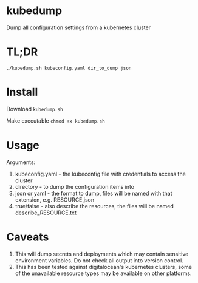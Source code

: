 # kubedump
Dump all configuration settings from a kubernetes cluster

# TL;DR
`./kubedump.sh kubeconfig.yaml dir_to_dump json`

# Install
Download `kubedump.sh`

Make executable `chmod +x kubedump.sh`


# Usage
Arguments:
1. kubeconfig.yaml - the kubeconfig file with credentials to access the cluster
2. directory -  to dump the configuration items into
3. json or yaml - the format to dump, files will be named with that extension, e.g. RESOURCE.json
4. true/false - also describe the resources, the files will be named describe_RESOURCE.txt 

# Caveats
1. This will dump secrets and deployments which may contain sensitive environment variables.  Do not check all output into version control.
2. This has been tested against digitalocean's kubernetes clusters, some of the unavailable resource types may be available on other platforms.
